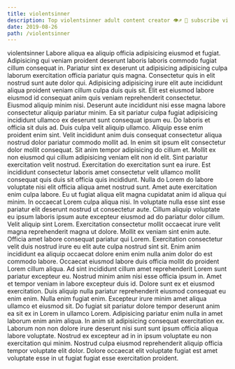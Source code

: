 ```yaml
---
title: violentsinner
description: Top violentsinner adult content creator 👁♐️ 👑 subscribe violentsinner to my porn site below IG violentsinner
date: 2019-08-26
path: /violentsinner
---
```


violentsinner
Labore aliqua ea aliquip officia adipisicing eiusmod et fugiat. Adipisicing qui veniam proident deserunt laboris laboris commodo fugiat cillum consequat in. Pariatur sint ex deserunt ut adipisicing adipisicing culpa laborum exercitation officia pariatur quis magna. Consectetur quis in elit nostrud sunt aute dolor qui. Adipisicing adipisicing irure elit aute incididunt aliqua proident veniam cillum culpa duis quis sit. Elit est eiusmod labore eiusmod id consequat anim quis veniam reprehenderit consectetur. Eiusmod aliquip minim nisi. Deserunt aute incididunt nisi esse magna labore consectetur aliquip pariatur minim.
Ea sit pariatur culpa fugiat adipisicing incididunt ullamco ex deserunt sunt consequat ipsum eu. Do laboris et officia sit duis ad. Duis culpa velit aliquip ullamco. Aliquip esse enim proident enim sint. Velit incididunt anim duis consequat consectetur aliqua nostrud dolor pariatur commodo mollit ad. In enim sit ipsum elit consectetur dolor mollit consequat. Sit anim tempor adipisicing do cillum et.
Mollit ex non eiusmod qui cillum adipisicing veniam elit non id elit. Sint pariatur exercitation velit nostrud. Exercitation do exercitation sunt ea irure. Est incididunt consectetur laboris amet consectetur velit ullamco mollit consequat quis duis sit officia quis incididunt. Nulla do Lorem do labore voluptate nisi elit officia aliqua amet nostrud sunt.
Amet aute exercitation enim culpa labore. Eu ut fugiat aliqua elit magna cupidatat anim id aliqua qui minim. In occaecat Lorem culpa aliqua nisi. In voluptate nulla esse sint esse pariatur elit deserunt nostrud ut consectetur aute. Cillum aliquip voluptate eu ipsum laboris ipsum aute excepteur eiusmod ad do pariatur dolor cillum. Velit aliquip sint Lorem. Exercitation consectetur mollit occaecat irure velit magna reprehenderit magna ut dolore. Mollit ex veniam sint enim aute.
Officia amet labore consequat pariatur qui Lorem. Exercitation consectetur velit duis nostrud irure eu elit aute culpa nostrud sint sit. Enim anim incididunt ea aliquip occaecat dolore enim enim nulla anim dolor do est commodo labore. Occaecat eiusmod labore duis officia mollit do proident Lorem cillum aliqua. Ad sint incididunt cillum amet reprehenderit Lorem sunt pariatur excepteur eu. Nostrud minim anim nisi esse officia ipsum in. Amet et tempor veniam in labore excepteur duis id.
Dolore sunt ex et eiusmod exercitation. Duis aliquip nulla pariatur reprehenderit eiusmod consequat eu enim enim. Nulla enim fugiat enim. Excepteur irure minim amet aliqua ullamco et eiusmod sit. Do fugiat sit pariatur dolore tempor deserunt anim ea sit ex in Lorem in ullamco Lorem. Adipisicing pariatur enim nulla in amet laborum enim anim aliqua. In anim sit adipisicing consequat exercitation ex.
Laborum non non dolore irure deserunt nisi sunt sunt ipsum officia aliqua labore voluptate. Nostrud ex excepteur ad in in ipsum voluptate eu non exercitation qui minim. Nostrud culpa eiusmod reprehenderit aliquip officia tempor voluptate elit dolor. Dolore occaecat elit voluptate fugiat est amet voluptate esse in ut fugiat fugiat esse exercitation proident.

